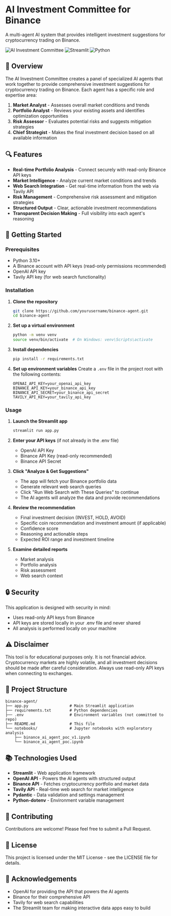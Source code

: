 # AI Investment Committee for Binance

A multi-agent AI system that provides intelligent investment suggestions for cryptocurrency trading on Binance.

![AI Investment Committee](https://img.shields.io/badge/AI-Investment%20Committee-blue)
![Streamlit](https://img.shields.io/badge/Built%20with-Streamlit-FF4B4B)
![Python](https://img.shields.io/badge/Python-3.10-blue)

## 🌟 Overview

The AI Investment Committee creates a panel of specialized AI agents that work together to provide comprehensive investment suggestions for cryptocurrency trading on Binance. Each agent has a specific role and expertise area:

1. **Market Analyst** - Assesses overall market conditions and trends
2. **Portfolio Analyst** - Reviews your existing assets and identifies optimization opportunities 
3. **Risk Assessor** - Evaluates potential risks and suggests mitigation strategies
4. **Chief Strategist** - Makes the final investment decision based on all available information

## 🔍 Features

- **Real-time Portfolio Analysis** - Connect securely with read-only Binance API keys
- **Market Intelligence** - Analyze current market conditions and trends
- **Web Search Integration** - Get real-time information from the web via Tavily API
- **Risk Management** - Comprehensive risk assessment and mitigation strategies
- **Structured Output** - Clear, actionable investment recommendations
- **Transparent Decision Making** - Full visibility into each agent's reasoning

## 🚀 Getting Started

### Prerequisites

- Python 3.10+
- A Binance account with API keys (read-only permissions recommended)
- OpenAI API key
- Tavily API key (for web search functionality)

### Installation

1. **Clone the repository**
   ```bash
   git clone https://github.com/yourusername/binance-agent.git
   cd binance-agent
   ```

2. **Set up a virtual environment**
   ```bash
   python -m venv venv
   source venv/bin/activate  # On Windows: venv\Scripts\activate
   ```

3. **Install dependencies**
   ```bash
   pip install -r requirements.txt
   ```

4. **Set up environment variables**
   Create a `.env` file in the project root with the following contents:
   ```
   OPENAI_API_KEY=your_openai_api_key
   BINANCE_API_KEY=your_binance_api_key
   BINANCE_API_SECRET=your_binance_api_secret
   TAVILY_API_KEY=your_tavily_api_key
   ```

### Usage

1. **Launch the Streamlit app**
   ```bash
   streamlit run app.py
   ```

2. **Enter your API keys** (if not already in the .env file)
   - OpenAI API Key
   - Binance API Key (read-only recommended)
   - Binance API Secret

3. **Click "Analyze & Get Suggestions"**
   - The app will fetch your Binance portfolio data
   - Generate relevant web search queries
   - Click "Run Web Search with These Queries" to continue
   - The AI agents will analyze the data and provide recommendations

4. **Review the recommendation**
   - Final investment decision (INVEST, HOLD, AVOID)
   - Specific coin recommendation and investment amount (if applicable)
   - Confidence score
   - Reasoning and actionable steps
   - Expected ROI range and investment timeline

5. **Examine detailed reports**
   - Market analysis
   - Portfolio analysis
   - Risk assessment
   - Web search context

## 🔒 Security

This application is designed with security in mind:
- Uses read-only API keys from Binance
- API keys are stored locally in your .env file and never shared
- All analysis is performed locally on your machine

## ⚠️ Disclaimer

This tool is for educational purposes only. It is not financial advice. Cryptocurrency markets are highly volatile, and all investment decisions should be made after careful consideration. Always use read-only API keys when connecting to exchanges.

## 📝 Project Structure

```
binance-agent/
├── app.py                  # Main Streamlit application
├── requirements.txt        # Python dependencies
├── .env                    # Environment variables (not committed to repo)
├── README.md               # This file
└── notebooks/              # Jupyter notebooks with exploratory analysis
    ├── binance_ai_agent_poc_v1.ipynb
    └── binance_ai_agent_poc.ipynb
```

## 📚 Technologies Used

- **Streamlit** - Web application framework
- **OpenAI API** - Powers the AI agents with structured output
- **Binance API** - Fetches cryptocurrency portfolio and market data
- **Tavily API** - Real-time web search for market intelligence
- **Pydantic** - Data validation and settings management
- **Python-dotenv** - Environment variable management

## 🤝 Contributing

Contributions are welcome! Please feel free to submit a Pull Request.

## 📄 License

This project is licensed under the MIT License - see the LICENSE file for details.

## 🙏 Acknowledgements

- OpenAI for providing the API that powers the AI agents
- Binance for their comprehensive API
- Tavily for web search capabilities
- The Streamlit team for making interactive data apps easy to build
